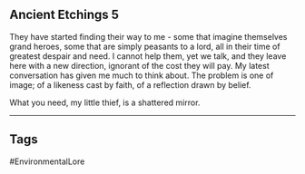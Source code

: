 ## Ancient Etchings 5
They have started finding their way to me - some that imagine themselves grand heroes, some that are simply peasants to a lord, all in their time of greatest despair and need. I cannot help them, yet we talk, and they leave here with a new direction, ignorant of the cost they will pay. My latest conversation has given me much to think about. The problem is one of image; of a likeness cast by faith, of a reflection drawn by belief.

What you need, my little thief, is a shattered mirror.

---
## Tags
#EnvironmentalLore 